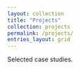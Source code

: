 ```yaml
---
layout: collection
title: "Projects"
collection: projects
permalink: /projects/
entries_layout: grid
---
```


Selected case studies.